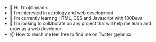 - 👋 Hi, I’m @laylanix
- 👀 I’m interested in astrology and web development
- 🌱 I’m currently learning HTML, CSS and Javascript with 100Devs
- 💞️ I’m looking to collaborate on any project that will help me learn and grow as a web developer
- 📫 How to reach me feel free to find me on Twitter @ybnixx

<!---
laylanix/laylanix is a ✨ special ✨ repository because its `README.md` (this file) appears on your GitHub profile.
You can click the Preview link to take a look at your changes.
--->
